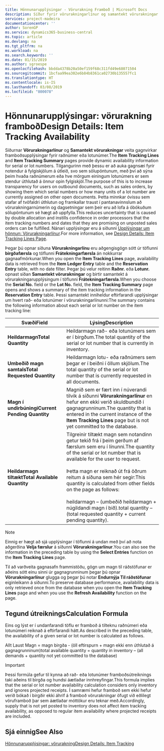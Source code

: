 ```yaml
---
title: Hönnunarupplýsingar - Vörurakning Framboð | Microsoft Docs
description: Síður fyrir vörurakningarlínur og samantekt vörurakningar veita gagnvirkar framboðsupplýsingar fyrir raðnúmer eða lotunúmer. Tilgangurinn með þessu er að auka gagnsæi fyrir notendur á fylgiskjölum á útleið, svo sem sölupöntunum, með því að sýna þeim hvaða raðnúmerum eða hve mörgum einingum lotunúmers er sem stendur úthlutað á önnur opin fylgiskjöl.
services: project-madeira
documentationcenter: ''
author: SorenGP
ms.service: dynamics365-business-central
ms.topic: article
ms.devlang: na
ms.tgt_pltfrm: na
ms.workload: na
ms.search.keywords: ''
ms.date: 01/15/2019
ms.author: sgroespe
ms.openlocfilehash: bbdda4378b20a50ef159f68c311fd49e68071504
ms.sourcegitcommit: 1bcfaa99ea302e6b84b8361ca02730b135557fc1
ms.translationtype: HT
ms.contentlocale: is-IS
ms.lasthandoff: 03/08/2019
ms.locfileid: "800078"
---
```

# <a name="design-details-item-tracking-availability"></a><span data-ttu-id="f9e65-104">Hönnunarupplýsingar: vörurakning framboð</span><span class="sxs-lookup"><span data-stu-id="f9e65-104">Design Details: Item Tracking Availability</span></span>
<span data-ttu-id="f9e65-105">Síðurnar **Vörurakningarlínur** og **Samantekt vörurakningar** veita gagnvirkar framboðsupplýsingar fyrir raðnúmer eða lotunúmer.</span><span class="sxs-lookup"><span data-stu-id="f9e65-105">The **Item Tracking Lines** and **Item Tracking Summary** pages provide dynamic availability information for serial or lot numbers.</span></span> <span data-ttu-id="f9e65-106">Tilgangurinn með þessu er að auka gagnsæi fyrir notendur á fylgiskjölum á útleið, svo sem sölupöntunum, með því að sýna þeim hvaða raðnúmerum eða hve mörgum einingum lotunúmers er sem stendur úthlutað á önnur opin fylgiskjöl.</span><span class="sxs-lookup"><span data-stu-id="f9e65-106">The purpose of this is to increase transparency for users on outbound documents, such as sales orders, by showing them which serial numbers or how many units of a lot number are currently assigned on other open documents.</span></span> <span data-ttu-id="f9e65-107">Þetta minnkar óvissu sem stafar af tvöfaldri úthlutun og framkallar traust í pantanavinnslum að vörurakningarnúmerin og dagsetningar sem þeir eru að lofa á óbókuðum sölupöntunum sé hægt að uppfylla.</span><span class="sxs-lookup"><span data-stu-id="f9e65-107">This reduces uncertainty that is caused by double allocation and instills confidence in order processors that the item tracking numbers and dates that they are promising on unposted sales orders can be fulfilled.</span></span> <span data-ttu-id="f9e65-108">Nánari upplýsingar eru á síðunni [Upplýsingar um hönnun: Vörurakningarlínur](design-details-item-tracking-lines-window.md).</span><span class="sxs-lookup"><span data-stu-id="f9e65-108">For more information, see [Design Details: Item Tracking Lines Page](design-details-item-tracking-lines-window.md).</span></span>  

 <span data-ttu-id="f9e65-109">Þegar þú opnar síðuna **Vörurakningarlínu** eru aðgengisgögn sótt úr töflunni **birgðafærsla** og töflunni **Frátekningarfærsla** án nokkurrar gagnaafmörkunar.</span><span class="sxs-lookup"><span data-stu-id="f9e65-109">When you open the **Item Tracking Lines** page, availability data is retrieved from the **Item Ledger Entry** table and the **Reservation Entry** table, with no date filter.</span></span> <span data-ttu-id="f9e65-110">Þegar þú velur reitinn **Raðnr.** eða **Lotunr.** opnast síðan **Samantekt vörurakningar** og birtir samantekt á vörurakningarupplýsingum í töflunni **Frátekningarfærsla**.</span><span class="sxs-lookup"><span data-stu-id="f9e65-110">When you choose the **Serial No.** field or the **Lot No.** field, the **Item Tracking Summary** page opens and shows a summary of the item tracking information in the **Reservation Entry** table.</span></span> <span data-ttu-id="f9e65-111">Þessi samantekt inniheldur eftirfarandi upplýsingar um hvert rað- eða lotunúmer í vörurakningarlínunni:</span><span class="sxs-lookup"><span data-stu-id="f9e65-111">The summary contains the following information about each serial or lot number on the item tracking line:</span></span>  

|<span data-ttu-id="f9e65-112">Svæði</span><span class="sxs-lookup"><span data-stu-id="f9e65-112">Field</span></span>|<span data-ttu-id="f9e65-113">Lýsing</span><span class="sxs-lookup"><span data-stu-id="f9e65-113">Description</span></span>|  
|---------------------------------|---------------------------------------|  
|<span data-ttu-id="f9e65-114">**Heildarmagn**</span><span class="sxs-lookup"><span data-stu-id="f9e65-114">**Total Quantity**</span></span>|<span data-ttu-id="f9e65-115">Heildarmagn rað- eða lotunúmers sem er í birgðum.</span><span class="sxs-lookup"><span data-stu-id="f9e65-115">The total quantity of the serial or lot number that is currently in inventory.</span></span>|  
|<span data-ttu-id="f9e65-116">**Umbeðið magn samtals**</span><span class="sxs-lookup"><span data-stu-id="f9e65-116">**Total Requested Quantity**</span></span>|<span data-ttu-id="f9e65-117">Heildarmagn lotu- eða raðnúmers sem þegar er í beiðni í öllum skjölum.</span><span class="sxs-lookup"><span data-stu-id="f9e65-117">The total quantity of the serial or lot number that is currently requested in all documents.</span></span>|  
|<span data-ttu-id="f9e65-118">**Magn í undirbúningi**</span><span class="sxs-lookup"><span data-stu-id="f9e65-118">**Current Pending Quantity**</span></span>|<span data-ttu-id="f9e65-119">Magnið sem er fært inn í núverandi tilvik á síðunni **Vörurakningarlínur** en hefur enn ekki verið skuldbundið í gagnagrunninum.</span><span class="sxs-lookup"><span data-stu-id="f9e65-119">The quantity that is entered in the current instance of the **Item Tracking Lines** page but is not yet committed to the database.</span></span>|  
|<span data-ttu-id="f9e65-120">**Heildarmagn tiltækt**</span><span class="sxs-lookup"><span data-stu-id="f9e65-120">**Total Available Quantity**</span></span>|<span data-ttu-id="f9e65-121">Tilgreinir tiltækt magn sem notandinn getur tekið frá í þeim gerðum af færslum sem eru í línunni.</span><span class="sxs-lookup"><span data-stu-id="f9e65-121">The quantity of the serial or lot number that is available for the user to request.</span></span><br /><br /> <span data-ttu-id="f9e65-122">Þetta magn er reiknað út frá öðrum reitum á síðuna sem hér segir:</span><span class="sxs-lookup"><span data-stu-id="f9e65-122">This quantity is calculated from other fields on the page as follows:</span></span><br /><br /> <span data-ttu-id="f9e65-123">heildarmagn – (umbeðið heildarmagn + núgildandi magn í bið).</span><span class="sxs-lookup"><span data-stu-id="f9e65-123">total quantity – (total requested quantity + current pending quantity).</span></span>|  

> [!NOTE]  
>  <span data-ttu-id="f9e65-124">Einnig er hægt að sjá upplýsingar í töflunni á undan með því að nota aðgerðina **Velja færslur** á síðunni **Vörurakningarlínur**.</span><span class="sxs-lookup"><span data-stu-id="f9e65-124">You can also see the information in the preceding table by using the **Select Entries** function on the **Item Tracking Lines** page.</span></span>  

 <span data-ttu-id="f9e65-125">Til að varðveita gagnasafn frammistöðu, gögn um magn til ráðstöfunar er aðeins sótt einu sinni úr gagnagrunninum þegar þú opnar **Vörurakningarlínur** glugga og þegar þú notar **Endurnýja Til ráðstöfunar** eiginleikann á síðunni.</span><span class="sxs-lookup"><span data-stu-id="f9e65-125">To preserve database performance, availability data is only retrieved once from the database when you open the **Item Tracking Lines** page and when you use the **Refresh Availability** function on the page.</span></span>  

## <a name="calculation-formula"></a><span data-ttu-id="f9e65-126">Tegund útreiknings</span><span class="sxs-lookup"><span data-stu-id="f9e65-126">Calculation Formula</span></span>  
 <span data-ttu-id="f9e65-127">Eins og lýst er í undanfarandi töflu er framboð á tilteknu raðnúmeri eða lotunúmeri reiknað á eftirfarandi hátt.</span><span class="sxs-lookup"><span data-stu-id="f9e65-127">As described in the preceding table, the availability of a given serial or lot number is calculated as follows.</span></span>  

 <span data-ttu-id="f9e65-128">Allt Laust Magn = magn birgða - (öll eftirspurn + magn ekki enn úthlutað á gagnagrunninum)</span><span class="sxs-lookup"><span data-stu-id="f9e65-128">total available quantity = quantity in inventory – (all demands + quantity not yet committed to the database)</span></span>  

> [!IMPORTANT]  
>  <span data-ttu-id="f9e65-129">Þessi formúla gefur til kynna að rað- eða lotunúmer framboðsútreiknings taki aðeins til birgða og hundsi áætlaðar innhreyfingar.</span><span class="sxs-lookup"><span data-stu-id="f9e65-129">This formula implies that the serial or lot number availability calculation considers only inventory and ignores projected receipts.</span></span> <span data-ttu-id="f9e65-130">Í samræmi hefur framboð sem ekki hefur verið bókað í birgðir ekki áhrif á framboð vörurakningar öfugt við eðlilegt vöruframboð þar sem áætlaðar móttökur eru teknar með.</span><span class="sxs-lookup"><span data-stu-id="f9e65-130">Accordingly, supply that is not yet posted to inventory does not affect item tracking availability, as opposed to regular item availability where projected receipts are included.</span></span>  

## <a name="see-also"></a><span data-ttu-id="f9e65-131">Sjá einnig</span><span class="sxs-lookup"><span data-stu-id="f9e65-131">See Also</span></span>  
 [<span data-ttu-id="f9e65-132">Hönnunarupplýsingar: vörurakning</span><span class="sxs-lookup"><span data-stu-id="f9e65-132">Design Details: Item Tracking</span></span>](design-details-item-tracking.md)
